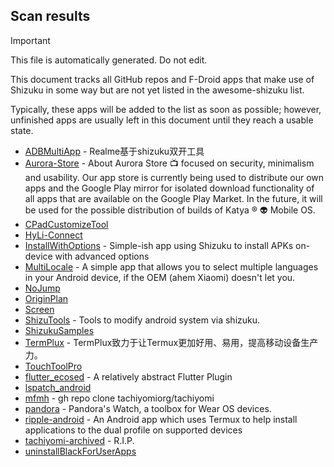 ## Scan results
> [!IMPORTANT]
> This file is automatically generated. Do not edit.

This document tracks all GitHub repos and F-Droid apps that make use of Shizuku in some way but are not yet listed in the awesome-shizuku list.

Typically, these apps will be added to the list as soon as possible; however, unfinished apps are usually left in this document until they reach a usable state.

 * [ADBMultiApp](https://github.com/Mobsama/ADBMultiApp) - Realme基于shizuku双开工具
 * [Aurora-Store](https://github.com/Katya-Incorporated/Aurora-Store) - About Aurora Store 📺 focused on security, minimalism and usability. Our app store is currently being used to distribute our own apps and the Google Play mirror for isolated download functionality of all apps that are available on the Google Play Market. In the future, it will be used for the possible distribution of builds of Katya ® 👽 Mobile OS.
 * [CPadCustomizeTool](https://github.com/Kobold831/CPadCustomizeTool)
 * [HyLi-Connect](https://github.com/Lyxot/HyLi-Connect)
 * [InstallWithOptions](https://github.com/zacharee/InstallWithOptions) - Simple-ish app using Shizuku to install APKs on-device with advanced options
 * [MultiLocale](https://github.com/Nightdavisao/MultiLocale) - A simple app that allows you to select multiple languages in your Android device, if the OEM (ahem Xiaomi) doesn't let you.
 * [NoJump](https://github.com/Mufanc/NoJump)
 * [OriginPlan](https://github.com/ItosEO/OriginPlan)
 * [Screen](https://github.com/nai559/Screen)
 * [ShizuTools](https://github.com/legendsayantan/ShizuTools) - Tools to modify android system via shizuku.
 * [ShizukuSamples](https://github.com/LinerSRT/ShizukuSamples)
 * [TermPlux](https://github.com/TermPlux/TermPlux) - TermPlux致力于让Termux更加好用、易用，提高移动设备生产力。
 * [TouchToolPro](https://github.com/mr-bogey/TouchToolPro)
 * [flutter_ecosed](https://github.com/libecosed/flutter_ecosed) - A relatively abstract Flutter Plugin
 * [lspatch_android](https://github.com/Prasads13/lspatch_android)
 * [mfmh](https://github.com/sanwan1314/mfmh) - gh repo clone tachiyomiorg/tachiyomi
 * [pandora](https://github.com/maisymoe/pandora) - Pandora's Watch, a toolbox for Wear OS devices.
 * [ripple-android](https://github.com/husmus00/ripple-android) - An Android app which uses Termux to help install applications to the dual profile on supported devices
 * [tachiyomi-archived](https://github.com/sdvina/tachiyomi-archived) - R.I.P.
 * [uninstallBlackForUserApps](https://github.com/sbmatch/uninstallBlackForUserApps)
